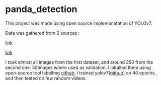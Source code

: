 # panda_detection

This project was made using open source implemenatation of YOLOv7.

Data was gathered from 2 sources :

[link](https://www.kaggle.com/datasets/holoong9291/pandaimagedataset)

[link](https://www.kaggle.com/datasets/ashishsaxena2209animal-image-datasetdog-cat-and-panda)

I took almost all images from the first dataset, and around 350 from the second one. 50Images where used as validation. I laballed them using open-source tool labelImg [github](https://github.com/heartexlabs/labelImg). I trained yolov7([github](https://github.com/WongKinYiu/yolov7)) on 40 epochs, and then tested on few random videos.

